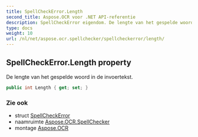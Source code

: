 ```yaml
---
title: SpellCheckError.Length
second_title: Aspose.OCR voor .NET API-referentie
description: SpellCheckError eigendom. De lengte van het gespelde woord in de invoertekst.
type: docs
weight: 10
url: /nl/net/aspose.ocr.spellchecker/spellcheckerror/length/
---
```

## SpellCheckError.Length property

De lengte van het gespelde woord in de invoertekst.

```csharp
public int Length { get; set; }
```

### Zie ook

* struct [SpellCheckError](../)
* naamruimte [Aspose.OCR.SpellChecker](../../spellcheckerror/)
* montage [Aspose.OCR](../../../)



